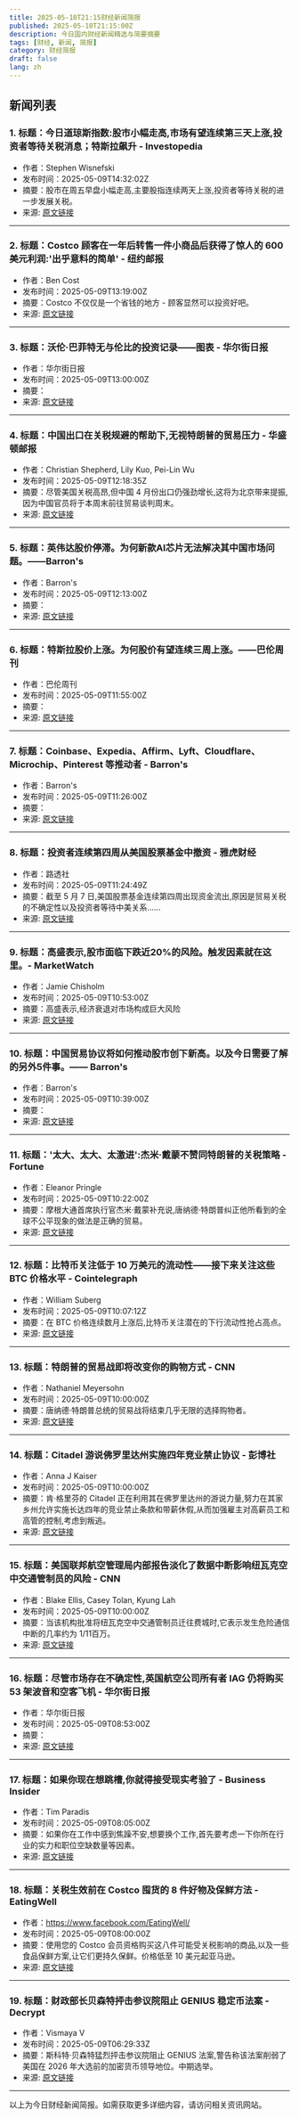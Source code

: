 ```yaml
---
title: 2025-05-10T21:15财经新闻简报
published: 2025-05-10T21:15:00Z
description: 今日国内财经新闻精选与简要摘要
tags: [财经, 新闻, 简报]
category: 财经简报
draft: false
lang: zh
---
```


## 新闻列表

### 1. 标题：今日道琼斯指数:股市小幅走高,市场有望连续第三天上涨,投资者等待关税消息；特斯拉飙升 - Investopedia
- 作者：Stephen Wisnefski
- 发布时间：2025-05-09T14:32:02Z
- 摘要：股市在周五早盘小幅走高,主要股指连续两天上涨,投资者等待关税的进一步发展关税。
- 来源: [原文链接](https://www.investopedia.com/dow-jones-today-05092025-11731533)

---

### 2. 标题：Costco 顾客在一年后转售一件小商品后获得了惊人的 600 美元利润:&#39;出乎意料的简单&#39; - 纽约邮报
- 作者：Ben Cost
- 发布时间：2025-05-09T13:19:00Z
- 摘要：Costco 不仅仅是一个省钱的地方 - 顾客显然可以投资好吧。
- 来源: [原文链接](https://nypost.com/2025/05/09/lifestyle/costco-customer-makes-eye-popping-600-profit-after-re-selling-a-small-item-a-year-later-surprisingly-easy/)

---

### 3. 标题：沃伦·巴菲特无与伦比的投资记录——图表 - 华尔街日报
- 作者：华尔街日报
- 发布时间：2025-05-09T13:00:00Z
- 摘要：
- 来源: [原文链接](https://www.wsj.com/finance/stocks/warren-buffett-investments-charts-040352bb)

---

### 4. 标题：中国出口在关税规避的帮助下,无视特朗普的贸易压力 - 华盛顿邮报
- 作者：Christian Shepherd, Lily Kuo, Pei-Lin Wu
- 发布时间：2025-05-09T12:18:35Z
- 摘要：尽管美国关税高昂,但中国 4 月份出口仍强劲增长,这将为北京带来提振,因为中国官员将于本周末前往贸易谈判周末。
- 来源: [原文链接](https://www.washingtonpost.com/world/2025/05/09/trump-trade-pressure-china-exports/)

---

### 5. 标题：英伟达股价停滞。为何新款AI芯片无法解决其中国市场问题。——Barron&#39;s
- 作者：Barron&#39;s
- 发布时间：2025-05-09T12:13:00Z
- 摘要：
- 来源: [原文链接](https://www.barrons.com/articles/nvidia-stock-ai-chips-china-0cf371da)

---

### 6. 标题：特斯拉股价上涨。为何股价有望连续三周上涨。——巴伦周刊
- 作者：巴伦周刊
- 发布时间：2025-05-09T11:55:00Z
- 摘要：
- 来源: [原文链接](https://www.barrons.com/articles/tesla-stock-price-winning-streak-27de2219)

---

### 7. 标题：Coinbase、Expedia、Affirm、Lyft、Cloudflare、Microchip、Pinterest 等推动者 - Barron&#39;s
- 作者：Barron&#39;s
- 发布时间：2025-05-09T11:26:00Z
- 摘要：
- 来源: [原文链接](https://www.barrons.com/articles/stock-market-movers-57e60d9b)

---

### 8. 标题：投资者连续第四周从美国股票基金中撤资 - 雅虎财经
- 作者：路透社
- 发布时间：2025-05-09T11:24:49Z
- 摘要：截至 5 月 7 日,美国股票基金连续第四周出现资金流出,原因是贸易关税的不确定性以及投资者等待中美关系......
- 来源: [原文链接](https://finance.yahoo.com/news/investors-pull-money-us-equity-112449868.html)

---

### 9. 标题：高盛表示,股市面临下跌近20%的风险。触发因素就在这里。- MarketWatch
- 作者：Jamie Chisholm
- 发布时间：2025-05-09T10:53:00Z
- 摘要：高盛表示,经济衰退对市场构成巨大风险
- 来源: [原文链接](https://www.marketwatch.com/story/stocks-are-at-a-risk-of-a-drop-of-nearly-20-says-goldman-sachs-heres-the-trigger-414d31d0)

---

### 10. 标题：中国贸易协议将如何推动股市创下新高。以及今日需要了解的另外5件事。—— Barron&#39;s
- 作者：Barron&#39;s
- 发布时间：2025-05-09T10:39:00Z
- 摘要：
- 来源: [原文链接](https://www.barrons.com/articles/us-china-trade-things-to-know-today-4e33af9c)

---

### 11. 标题：'太大、太大、太激进':杰米·戴蒙不赞同特朗普的关税策略 - Fortune
- 作者：Eleanor Pringle
- 发布时间：2025-05-09T10:22:00Z
- 摘要：摩根大通首席执行官杰米·戴蒙补充说,唐纳德·特朗普纠正他所看到的全球不公平现象的做法是正确的贸易。
- 来源: [原文链接](https://fortune.com/2025/05/09/too-large-too-big-too-aggressive-jamie-dimon-wasnt-on-board-with-trumps-tariff-master-plan-but-says-white-house-is-justified-in-calling-out-unfairness/)

---

### 12. 标题：比特币关注低于 10 万美元的流动性——接下来关注这些 BTC 价格水平 - Cointelegraph
- 作者：William Suberg
- 发布时间：2025-05-09T10:07:12Z
- 摘要：在 BTC 价格连续数月上涨后,比特币关注潜在的下行流动性抢占高点。
- 来源: [原文链接](https://cointelegraph.com/news/bitcoin-eyes-sub-100k-liquidity-watch-these-btc-price-levels-next)

---

### 13. 标题：特朗普的贸易战即将改变你的购物方式 - CNN
- 作者：Nathaniel Meyersohn
- 发布时间：2025-05-09T10:00:00Z
- 摘要：唐纳德·特朗普总统的贸易战将结束几乎无限的选择购物者。
- 来源: [原文链接](https://www.cnn.com/2025/05/09/business/product-choices-toys-clothing-tariffs)

---

### 14. 标题：Citadel 游说佛罗里达州实施四年竞业禁止协议 - 彭博社
- 作者：Anna J Kaiser
- 发布时间：2025-05-09T10:00:00Z
- 摘要：肯·格里芬的 Citadel 正在利用其在佛罗里达州的游说力量,努力在其家乡州允许实施长达四年的竞业禁止条款和带薪休假,从而加强雇主对高薪员工和高管的控制,考虑到叛逃。
- 来源: [原文链接](https://www.bloomberg.com/news/articles/2025-05-09/citadel-lobbies-for-four-year-non-competes-in-home-state-of-florida)

---

### 15. 标题：美国联邦航空管理局内部报告淡化了数据中断影响纽瓦克空中交通管制员的风险 - CNN
- 作者：Blake Ellis, Casey Tolan, Kyung Lah
- 发布时间：2025-05-09T10:00:00Z
- 摘要：当该机构批准将纽瓦克空中交通管制员迁往费城时,它表示发生危险通信中断的几率约为 1/11百万。
- 来源: [原文链接](https://www.cnn.com/2025/05/09/us/newark-delays-air-traffic-control-safety-invs)

---

### 16. 标题：尽管市场存在不确定性,英国航空公司所有者 IAG 仍将购买 53 架波音和空客飞机 - 华尔街日报
- 作者：华尔街日报
- 发布时间：2025-05-09T08:53:00Z
- 摘要：
- 来源: [原文链接](https://www.wsj.com/business/airlines/british-airways-owner-iag-to-buy-53-boeing-and-airbus-planes-after-earnings-rise-64f32ee7)

---

### 17. 标题：如果你现在想跳槽,你就得接受现实考验了 - Business Insider
- 作者：Tim Paradis
- 发布时间：2025-05-09T08:05:00Z
- 摘要：如果你在工作中感到焦躁不安,想要换个工作,首先要考虑一下你所在行业的实力和职位空缺数量等因素。
- 来源: [原文链接](https://www.businessinsider.com/changing-jobs-risky-move-now-recession-economic-uncertainty-tariffs-2025-5)

---

### 18. 标题：关税生效前在 Costco 囤货的 8 件好物及保鲜方法 - EatingWell
- 作者：https://www.facebook.com/EatingWell/
- 发布时间：2025-05-09T08:00:00Z
- 摘要：使用您的 Costco 会员资格购买这八件可能受关税影响的商品,以及一些食品保鲜方案,让它们更持久保鲜。价格低至 10 美元起亚马逊。
- 来源: [原文链接](https://www.eatingwell.com/costco-tariff-bulk-food-storage-amazon-11730943)

---

### 19. 标题：财政部长贝森特抨击参议院阻止 GENIUS 稳定币法案 - Decrypt
- 作者：Vismaya V
- 发布时间：2025-05-09T06:29:33Z
- 摘要：斯科特·贝森特猛烈抨击参议院阻止 GENIUS 法案,警告称该法案削弱了美国在 2026 年大选前的加密货币领导地位。中期选举。
- 来源: [原文链接](https://decrypt.co/318730/treasury-secretary-bessent-blasts-senate-failing-stablecoin-bill)

---


以上为今日财经新闻简报。如需获取更多详细内容，请访问相关资讯网站。
